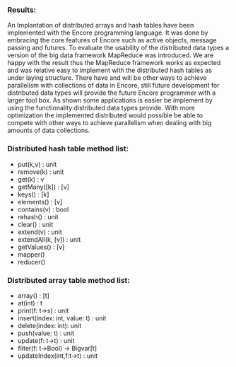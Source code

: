 ### Results:
An Implantation of distributed arrays and hash tables have been implemented with the Encore programming language. It was done by embracing the core features of Encore such as active objects, message passing and futures. To evaluate the usability of the distributed data types a version of the big data framework MapReduce was introduced. We are happy with the result thus the MapReduce framework works as expected and was relative easy to implement with the distributed hash tables as under laying structure. There have and will be other ways to achieve parallelism with collections of data in Encore, still future development for distributed data types will provide the future Encore programmer with a larger tool box. As shown some applications is easier be implement by using the functionality distributed data types provide. With more optimization the implemented distributed would possible be able to compete with other ways to achieve parallelism when dealing with big amounts of data collections.

### Distributed hash table method list:
* put(k,v) : unit
* remove(k) : unit
* get(k) : v
* getMany([k]) : [v]
* keys() : [k]
* elements() : [v]
* contains(v) : bool
* rehash() : unit
* clear() : unit
* extend(v) : unit
* extendAll(k, [v]) : unit
* getValues() : [v]
* mapper()
* reducer()

### Distributed array table method list:
* array() : [t]
* at(int) : t
* print(f: t->s) : unit
* insert(index: int, value: t) : unit
* delete(index: int): unit
* push(value: t) : unit
* update(f: t->t) : unit
* filter(f: t->Bool) -> Bigvar[t]
* updateIndex(int,f:t->t) : unit
